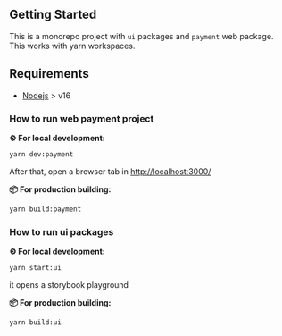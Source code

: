 ## Getting Started
This is a monorepo project with `ui` packages and `payment` web package.
This works with yarn workspaces.

## Requirements
- [Nodejs](https://nodejs.org/en/download/) > v16

### How to run web payment project
**⚙️ For local development:**
```bash
yarn dev:payment
```
After that, open a browser tab in [http://localhost:3000/](http://localhost:3000/)

**📦 For production building:**
```bash
yarn build:payment
```

### How to run ui packages
**⚙️ For local development:**
```bash
yarn start:ui
```
it opens a storybook playground

**📦 For production building:**
```bash
yarn build:ui
```
